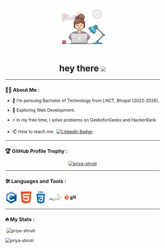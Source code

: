 <div id="header" align="center">
  <img src="images/programming.gif" width="200"/>
</div>

<h1 align="center">
  hey there
  <img src="https://media.giphy.com/media/hvRJCLFzcasrR4ia7z/giphy.gif" width="30px"/>
</h1>

---
### :woman_technologist: About Me :


- :telescope: I’m persuing Bachelor of Technology from LNCT, Bhopal (2022-2026).

- :seedling: Exploring Web Development.

- :zap: In my free time, I solve problems on GeeksforGeeks and HackerRank.

- :mailbox: How to reach me: &nbsp;[![Linkedin Badge](https://img.shields.io/badge/-Shruti%20Priya-blue?style=flat&logo=Linkedin&logoColor=white)](https://www.linkedin.com/in/shruti111/)

---

### 🏆 GitHub Profile Trophy :
<p align="center"> <a href="https://github.com/ryo-ma/github-profile-trophy"><img src="https://github-profile-trophy.vercel.app/?username=priya-shruti" alt="priya-shruti" /></a> </p>

---

### :hammer_and_wrench: Languages and Tools :

<div>
  <img src="https://github.com/devicons/devicon/blob/master/icons/c/c-original.svg" title="Git" **alt="Git" width="40" height="40"/>&nbsp;
  <img src="https://github.com/devicons/devicon/blob/master/icons/html5/html5-original.svg" title="HTML5" alt="HTML" width="40" height="40"/>&nbsp;
  <img src="https://github.com/devicons/devicon/blob/master/icons/css3/css3-plain-wordmark.svg"  title="CSS3" alt="CSS" width="40" height="40"/>&nbsp;
  <img src="https://github.com/devicons/devicon/blob/master/icons/mysql/mysql-original-wordmark.svg" title="MySQL"  alt="MySQL" width="40" height="40"/>&nbsp;
  <img src="https://github.com/devicons/devicon/blob/master/icons/git/git-original-wordmark.svg" title="Git" **alt="Git" width="40" height="40"/>&nbsp;
</div>

---

### :fire: My Stats :

<p>&nbsp;<img align="center" src="https://github-readme-stats.vercel.app/api?username=priya-shruti&show_icons=true&locale=en" alt="priya-shruti" /></p>
<p><img align="center" src="https://github-readme-streak-stats.herokuapp.com/?user=priya-shruti&" alt="priya-shruti" /></p>



<!--
**priya-shruti/priya-shruti** is a ✨ _special_ ✨ repository because its `README.md` (this file) appears on your GitHub profile.

Here are some ideas to get you started:

- 🔭 I’m currently working on ...
- 🌱 I’m currently learning ...
- 👯 I’m looking to collaborate on ...
- 🤔 I’m looking for help with ...
- 💬 Ask me about ...
- 📫 How to reach me: ...
- 😄 Pronouns: ...
- ⚡ Fun fact: ...
-->
